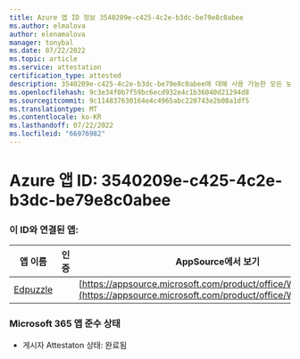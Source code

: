 ```yaml
---
title: Azure 앱 ID 정보 3540209e-c425-4c2e-b3dc-be79e8c0abee
ms.author: elmalova
author: elenamalova
manager: tonybal
ms.date: 07/22/2022
ms.topic: article
ms.service: attestation
certification_type: attested
description: 3540209e-c425-4c2e-b3dc-be79e8c0abee에 대해 사용 가능한 모든 보안 및 규정 준수 정보입니다.
ms.openlocfilehash: 9c3e34f0b7f59bc6ecd932e4c1b36040d21294d8
ms.sourcegitcommit: 9c114837630164e4c4965abc220743e2b08a1df5
ms.translationtype: MT
ms.contentlocale: ko-KR
ms.lasthandoff: 07/22/2022
ms.locfileid: "66976982"
---
```

# <a name="azure-app-id-3540209e-c425-4c2e-b3dc-be79e8c0abee"></a>Azure 앱 ID: 3540209e-c425-4c2e-b3dc-be79e8c0abee


### <a name="apps-associated-with-this-id"></a>이 ID와 연결된 앱:
| **앱 이름** | **인증** | **AppSource에서 보기** |
|--------------|---------------|-----------------------|
| [Edpuzzle](../forward/WA200003736.md) |  | [https://appsource.microsoft.com/product/office/WA200003736](https://appsource.microsoft.com/product/office/WA200003736) |

### <a name="microsoft-365-app-compliance-status"></a>Microsoft 365 앱 준수 상태
- 게시자 Attestaton 상태: 완료됨
